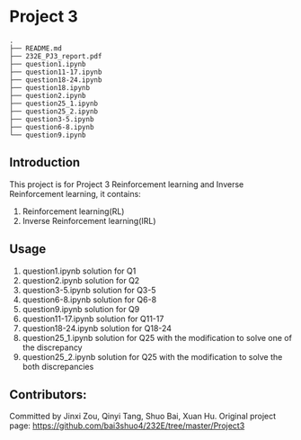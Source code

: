 Project 3
===

```
.
├── README.md
├── 232E_PJ3_report.pdf
├── question1.ipynb
├── question11-17.ipynb
├── question18-24.ipynb
├── question18.ipynb
├── question2.ipynb
├── question25_1.ipynb
├── question25_2.ipynb
├── question3-5.ipynb
├── question6-8.ipynb
└── question9.ipynb
```

Introduction
---
This project is for Project 3 Reinforcement learning and Inverse Reinforcement learning, it contains:
1. Reinforcement learning(RL)
2. Inverse Reinforcement learning(IRL)

Usage
---
1. question1.ipynb solution for Q1
2. question2.ipynb solution for Q2
3. question3-5.ipynb solution for Q3-5
4. question6-8.ipynb solution for Q6-8
5. question9.ipynb solution for Q9
6. question11-17.ipynb solution for Q11-17
7. question18-24.ipynb solution for Q18-24
8. question25_1.ipynb solution for Q25 with the modification to solve one of the discrepancy
9. question25_2.ipynb solution for Q25 with the modification to solve the both discrepancies

Contributors:
---
Committed by Jinxi Zou, Qinyi Tang, Shuo Bai, Xuan Hu. Original project page: https://github.com/bai3shuo4/232E/tree/master/Project3
